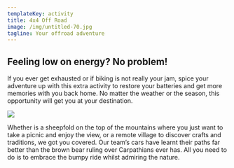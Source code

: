 ```yaml
---
templateKey: activity
title: 4x4 Off Road
image: /img/untitled-70.jpg
tagline: Your offroad adventure
---
```

## Feeling low on energy? No problem! 

If you ever get exhausted or if biking is not really your jam, spice your adventure up with this extra activity to restore your batteries and get more memories with you back home. No matter the weather or the season, this opportunity will get you at your destination.

![](/img/dsc04624.jpg)

Whether is a sheepfold on the top of the mountains where you just want to take a picnic and enjoy the view, or a remote village to discover crafts and traditions, we got you covered. Our team’s cars have learnt their paths far better than the brown bear ruling over Carpathians ever has. All you need to do is to embrace the bumpy ride whilst admiring the nature.
